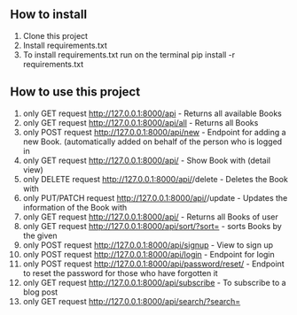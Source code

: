 ## How to install
1. Clone this project
2. Install requirements.txt
3. To install requirements.txt run on the terminal pip install -r requirements.txt

## How to use this project
1. only GET request http://127.0.0.1:8000/api - Returns all available Books
2. only GET request http://127.0.0.1:8000/api/all - Returns all Books
3. only POST request http://127.0.0.1:8000/api/new - Endpoint for adding a new Book. (automatically added on behalf of the person who is logged in
4. only GET request http://127.0.0.1:8000/api/<id> - Show Book with <id> (detail view)
5. only DELETE request http://127.0.0.1:8000/api/<id>/delete - Deletes the Book with <id>
6. only PUT/PATCH request http://127.0.0.1:8000/api/<id>/update - Updates the information of the Book with <id>
7. only GET request http://127.0.0.1:8000/api/<username> - Returns all Books of user <username>
8. only GET request http://127.0.0.1:8000/api/sort/?sort=<field> - sorts Books by the given <filed>
9. only POST request http://127.0.0.1:8000/api/signup - View to sign up
10. only POST request http://127.0.0.1:8000/api/login - Endpoint for login
11. only POST request http://127.0.0.1:8000/api/password/reset/ - Endpoint to reset the password for those who have forgotten it
12. only GET request http://127.0.0.1:8000/api/subscribe - To subscribe to a blog post
13. only GET request http://127.0.0.1:8000/api/search/?search=<title> - search Books by the given title
14. only GET request http://127.0.0.1:8000/api/schema/swagger - Show schemes
